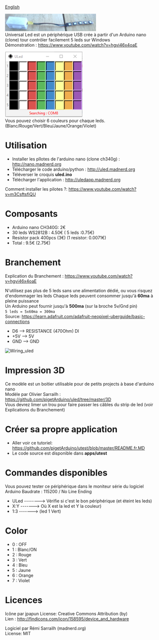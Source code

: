 [English](https://github.com/pigetArduino/uled/)

![Photo ULed](https://github.com/pigetArduino/uled/raw/master/doc/universalLed_photo.jpg)   
Universal Led est un périphérique USB crée à partir d'un Arduino nano (clone) tour contrôler facilement 5 leds sur Windows        
Démonstration : https://www.youtube.com/watch?v=hgvi46x4oaE

![ULed App](https://github.com/pigetArduino/uled/raw/master/doc/ul_app.png)   
Vous pouvez choisir 6 couleurs pour chaque leds. (Blanc/Rouge/Vert/Bleu/Jaune/Orange/Violet)

# Utilisation
* Installer les pîlotes de l'arduino nano (clone ch340g) : http://nano.madnerd.org
* Télécharger le code arduino/python : http://uled.madnerd.org
* Téléverser le croquis **uled.ino**
* Télécharger l'application : http://uledapp.madnerd.org    

Comment installer les pilotes ?: https://www.youtube.com/watch?v=m3CsftsfiQU

# Composants
* Arduino nano CH340G: 2€
* 30 leds WS2812B : 4.50€ ( 5 leds :0.75€)
* Resistor pack 400pcs (3€) (1 resistor: 0.0071€)
* Total : 9.5€ (2.75€)

# Branchement
Explication du Branchement : https://www.youtube.com/watch?v=hgvi46x4oaE

N'utilisez pas plus de 5 leds sans une alimentation dédié, ou vous risquez d'endommager les leds
Chaque leds peuvent consommer jusqu'à **60ma** à pleine puissance   
Un Arduino peut fournir jusqu'à **500ma** (sur la broche 5v/Gnd pin)   
```5 leds = 5x60ma = 300ma ```  
Source:
https://learn.adafruit.com/adafruit-neopixel-uberguide/basic-connections

* D6 --> RESISTANCE (470Ohm) DI
* +5V --> 5V
* GND --> GND

![Wiring_uled](https://github.com/pigetArduino/uled/raw/master/doc/universalLed_wiring.png)

# Impression 3D
Ce modèle est un boitier utilisable pour de petits projects à base d'arduino nano   
Modèle par Olivier Sarrailh : https://github.com/pigetArduino/uled/tree/master/3D    
Vous devrez limer un trou pour faire passer les câbles du strip de led (voir Explications du Branchement)

# Créer sa propre application
* Aller voir ce tutoriel: https://github.com/pigetArduino/utest/blob/master/README.fr.MD
* Le code source est disponible dans **apps/utest**

# Commandes disponibles
Vous pouvez tester ce périphérique dans le moniteur série du logiciel Arduino
Baudrate : 115200 / No Line Ending   

* ULed --------> Vérifie si c'est le bon périphérique (et éteint les leds)
* X:Y -------> Où X est la led et Y la couleur)
* 1:3 -------> (led 1 Vert)

# Color
* 0 : OFF
* 1 : Blanc/ON
* 2 : Rouge
* 3 : Vert
* 4 : Bleu
* 5 : Jaune
* 6 : Orange
* 7 : Violet

# Licences
Icône par jpapun
License: Creative Commons Attribution (by)   
Lien : http://findicons.com/icon/158595/device_and_hardware

Logiciel par Rémi Sarrailh (madnerd.org)   
License: MIT

